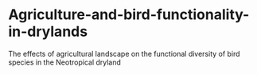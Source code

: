 # Agriculture-and-bird-functionality-in-drylands
The effects of agricultural landscape on the functional diversity of bird species in the Neotropical dryland
